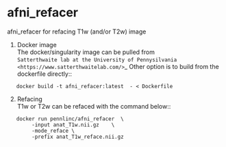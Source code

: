 afni_refacer
==============
 
afni_refacer for refacing T1w (and/or T2w) image 


1. Docker image \
 The docker/singularity image can be pulled from   
`Satterthwaite lab at the University of Pennysilvania
<https://www.satterthwaitelab.com/>`_
Other option is to build from the  dockerfile directly::
```
   docker build -t afni_refacer:latest  - < Dockerfile
  ```

2. Refacing \
T1w or T2w can be refaced with the command below::   
```
   docker run pennlinc/afni_refacer  \
        -input anat_T1w.nii.gz    \
        -mode_reface \
        -prefix anat_T1w_reface.nii.gz
```
